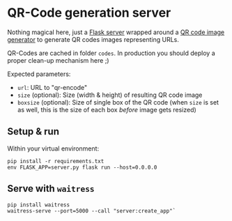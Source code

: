 # QR-Code generation server

Nothing magical here, just a [Flask server](https://www.palletsprojects.com/p/flask/) wrapped around a [QR code image generator](https://pypi.org/project/qrcode/) to generate QR codes images representing URLs.

QR-Codes are cached in folder  `codes`. In production you should deploy a proper clean-up mechanism here ;)

Expected parameters:

* `url`: URL to "qr-encode"
* `size` (optional): Size (width & height) of resulting QR code image
* `boxsize` (optional): Size of single box of the QR code (when `size` is set as well, this is the size of each box *before* image gets resized)


## Setup & run

Within your virtual environment:
```
pip install -r requirements.txt
env FLASK_APP=server.py flask run --host=0.0.0.0
```


## Serve with `waitress`

```
pip install waitress
waitress-serve --port=5000 --call "server:create_app"`
```
